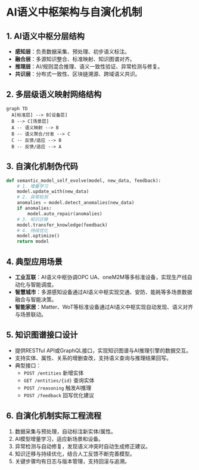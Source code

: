 # AI语义中枢架构与自演化机制

## 1. AI语义中枢分层结构

- **感知层**：负责数据采集、预处理、初步语义标注。
- **融合层**：多源知识整合、标准映射、知识图谱对齐。
- **推理层**：AI/规则混合推理、语义一致性验证、异常检测与修复。
- **共识层**：分布式一致性、区块链溯源、跨域语义共识。

## 2. 多层级语义映射网络结构

```mermaid
graph TD
  A[标准层] --> B[设备层]
  B --> C[场景层]
  A -- 语义映射 --> B
  B -- 语义聚合/分发 --> C
  C -- 反馈/适应 --> B
  B -- 反馈/适应 --> A
```

## 3. 自演化机制伪代码

```python
def semantic_model_self_evolve(model, new_data, feedback):
    # 1. 增量学习
    model.update_with(new_data)
    # 2. 异常检测
    anomalies = model.detect_anomalies(new_data)
    if anomalies:
        model.auto_repair(anomalies)
    # 3. 知识迁移
    model.transfer_knowledge(feedback)
    # 4. 持续优化
    model.optimize()
    return model
```

## 4. 典型应用场景

- **工业互联**：AI语义中枢协调OPC UA、oneM2M等多标准设备，实现生产线自动化与智能调度。
- **智慧城市**：多源感知设备通过AI语义中枢实现交通、安防、能耗等多场景数据融合与智能决策。
- **智能家居**：Matter、WoT等标准设备通过AI语义中枢实现自动发现、语义对齐与场景联动。

## 5. 知识图谱接口设计

- 提供RESTful API或GraphQL接口，实现知识图谱与AI推理引擎的数据交互。
- 支持实体、属性、关系的增删查改，支持语义查询与推理结果回写。
- 典型接口：
  - `POST /entities` 新增实体
  - `GET /entities/{id}` 查询实体
  - `POST /reasoning` 触发AI推理
  - `POST /feedback` 回写优化建议

## 6. 自演化机制实际工程流程

1. 数据采集与预处理，自动标注新实体/属性。
2. AI模型增量学习，适应新场景和设备。
3. 异常检测与自动修复，发现语义冲突时自动生成修正建议。
4. 知识迁移与持续优化，结合人工反馈不断完善模型。
5. 关键步骤均有日志与版本管理，支持回滚与追溯。 